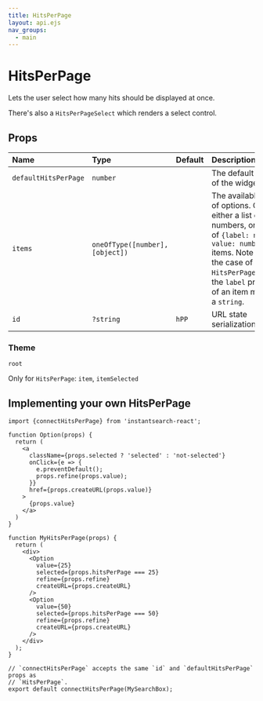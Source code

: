 ```yaml
---
title: HitsPerPage
layout: api.ejs
nav_groups:
  - main
---
```


# HitsPerPage

Lets the user select how many hits should be displayed at once.

There's also a `HitsPerPageSelect` which renders a select control.

## Props

Name | Type | Default |Description
:- | :- | :- | :-
`defaultHitsPerPage` | `number` | | The default state of the widget.
`items` | `oneOfType([number], [object])` | | The available list of options. Can be either a list of numbers, or a list of `{label: node, value: number}` items. Note that in the case of `HitsPerPageSelect`, the `label` property of an item must be a `string`.
`id` | `?string` | `hPP` | URL state serialization key.

### Theme

`root`

Only for `HitsPerPage`: `item`, `itemSelected`

## Implementing your own HitsPerPage

```
import {connectHitsPerPage} from 'instantsearch-react';

function Option(props) {
  return (
    <a
      className={props.selected ? 'selected' : 'not-selected'}
      onClick={e => {
        e.preventDefault();
        props.refine(props.value);
      }}
      href={props.createURL(props.value)}
    >
      {props.value}
    </a>
  )
}

function MyHitsPerPage(props) {
  return (
    <div>
      <Option
        value={25}
        selected={props.hitsPerPage === 25}
        refine={props.refine}
        createURL={props.createURL}
      />
      <Option
        value={50}
        selected={props.hitsPerPage === 50}
        refine={props.refine}
        createURL={props.createURL}
      />
    </div>
  );
}

// `connectHitsPerPage` accepts the same `id` and `defaultHitsPerPage` props as
// `HitsPerPage`.
export default connectHitsPerPage(MySearchBox);
```
